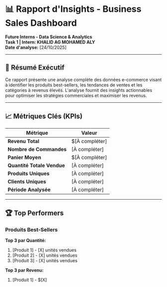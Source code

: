 # 📊 Rapport d'Insights - Business Sales Dashboard

**Future Interns - Data Science & Analytics**  
**Task 1 | Intern: KHALID AG MOHAMED ALY**  
**Date d'analyse:** [24/10/2025]

---

## 🎯 Résumé Exécutif

Ce rapport présente une analyse complète des données e-commerce visant à identifier les produits best-sellers, les tendances de ventes et les catégories à revenus élevés. L'analyse fournit des insights actionnables pour optimiser les stratégies commerciales et maximiser les revenus.

---

## 📈 Métriques Clés (KPIs)

| Métrique | Valeur |
|----------|---------|
| **Revenu Total** | $[À compléter] |
| **Nombre de Commandes** | [À compléter] |
| **Panier Moyen** | $[À compléter] |
| **Quantité Totale Vendue** | [À compléter] |
| **Produits Uniques** | [À compléter] |
| **Clients Uniques** | [À compléter] |
| **Période Analysée** | [À compléter] |

---

## 🏆 Top Performers

### Produits Best-Sellers

**Top 3 par Quantité:**
1. [Produit 1] - [X] unités vendues
2. [Produit 2] - [X] unités vendues
3. [Produit 3] - [X] unités vendues

**Top 3 par Revenu:**
1. [Produit 1] - $[X]
